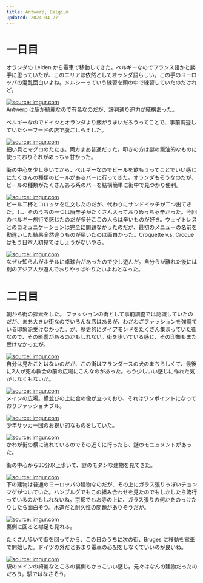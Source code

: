 ```yaml
---
title: Antwerp, Belgium
updated: 2024-04-27
---
```


# 一日目

オランダの Leiden から電車で移動してきた。ベルギーなのでフランス語かと勝手に思っていたが、このエリアは依然としてオランダ語らしい。この手のヨーロッパの混乱面白いよね。メルシーっていう練習を頭の中で練習していたのだけれど。

<a href="https://imgur.com/80rshrh"><img src="https://i.imgur.com/80rshrh.jpg" title="source: imgur.com" /></a>  
Antwerp は駅が綺麗なので有名なのだが、評判通り迫力が結構あった。

ベルギーなのでドイツとオランダより飯がうまいだろうってことで、事前調査していたシーフードの店で腹ごしらえした。

<a href="https://imgur.com/RNfjeOp"><img src="https://i.imgur.com/RNfjeOp.jpg" title="source: imgur.com" /></a>  
細い貝とマグロのたたき。両方まあ普通だった。叩きの方は謎の醤油的なものに使っておりそれがめっちゃ甘かった。

街の中心を少し歩いてから、ベルギーなのでビールを飲もうってことでいい感じにたくさんの種類のビールがあるバーに行ってきた。オランダもそうなのだが、ビールの種類がたくさんある系のバーを結構簡単に街中で見つかり便利。

<a href="https://imgur.com/VztGhnL"><img src="https://i.imgur.com/VztGhnL.jpg" title="source: imgur.com" /></a>  
ビール二杯とコロッケを注文したのだが、代わりにサンドイッチが二つ出てきた。し、そのうちの一つは唐辛子がたくさん入っておりめっちゃ辛かった。今回のベルギー旅行で感じたのだが多分ここの人らは辛いものが好き。ウェイトレスとのコミュニケーションは完全に問題なかったのだが、最初のメニューの名前を勘違いした結果全然違うものが届いたのは面白かった。Croquette v.s. Croque はもう日本人初見ではしょうがないやろ。

<a href="https://imgur.com/6Y5isL1"><img src="https://i.imgur.com/6Y5isL1.jpg" title="source: imgur.com" /></a>  
なぜか知らんがホテルに卓球台があったので少し遊んだ。自分らが離れた後には別のアジア人が遊んでおりやっぱやりたいよねとなった。


# 二日目

朝から街の探索をした。
ファッションの街として事前調査では認識していたのだが、まあ大きい街なのでいろんな店はあるが、わざわざファッションを強調ている印象派受けなかった。が、歴史的にダイアモンドをたくさん集まっていた街なので、その影響があるのかもしれない。街を歩いている感じ、その印象もまた受けなかったが。

<a href="https://imgur.com/pX0z000"><img src="https://i.imgur.com/pX0z000.jpg" title="source: imgur.com" /></a>  
自分は見たことはないのだが、この街はフランダースの犬のまちらしくて、最後に2人が死ぬ教会の前の広場にこんなのがあった。もう少しいい感じに作れた気がしなくもないが。

<a href="https://imgur.com/8Awp6s2"><img src="https://i.imgur.com/8Awp6s2.jpg" title="source: imgur.com" /></a>  
メインの広場。横並びの上に金の像が立っており、それはワンポイントになっておりファッショナブル。

<a href="https://imgur.com/IFvlrOL"><img src="https://i.imgur.com/IFvlrOL.jpg" title="source: imgur.com" /></a>  
少年サッカー団のお祝い的なものをしていた。

<a href="https://imgur.com/rKPe7W1"><img src="https://i.imgur.com/rKPe7W1.jpg" title="source: imgur.com" /></a>  
かわが街の横に流れているのでその近くに行ったら、謎のモニュメントがあった。

街の中心から30分以上歩いて、謎のモダンな建物を見てきた。

<a href="https://imgur.com/PE3dNEV"><img src="https://i.imgur.com/PE3dNEV.jpg" title="source: imgur.com" /></a>  
下の建物は普通のヨーロッパの建物なのだが、その上にガラス張りっぽいチョンマゲがついていた。ハンブルグでもこの組み合わせを見たのでもしかしたら流行っているのかもしれないね。京都でもお寺の上に、ガラス張りの何かをのっけたりしたら面白そう。木造だと耐久性の問題がありそうだが。

<a href="https://imgur.com/e0t27hY"><img src="https://i.imgur.com/e0t27hY.jpg" title="source: imgur.com" /></a>  
裏側に回ると襟足も見れる。

たくさん歩いて街を回ってから、この日のうちに次の街、Bruges に移動を電車で開始した。ドイツの外だとあまり電車の心配をしなくていいのが良いね。

<a href="https://imgur.com/u56C1Nm"><img src="https://i.imgur.com/u56C1Nm.jpg" title="source: imgur.com" /></a>  
駅のメインの綺麗なところの裏側もかっこいい感じ。元々はなんの建物だったのだろう。駅ではなさそう。

